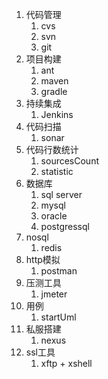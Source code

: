 1. 代码管理
   1. cvs
   2. svn
   3. git
2. 项目构建
   1. ant
   2. maven
   3. gradle
3. 持续集成
   1. Jenkins
4. 代码扫描
   1. sonar
5. 代码行数统计
   1. sourcesCount
   2. statistic
6. 数据库
   1. sql server
   2. mysql
   3. oracle
   4. postgressql
7. nosql
   1. redis
8. http模拟
   1. postman
9. 压测工具
   1. jmeter
10. 用例
    1. startUml
11. 私服搭建
    1. nexus
12. ssl工具
    1. xftp + xshell
